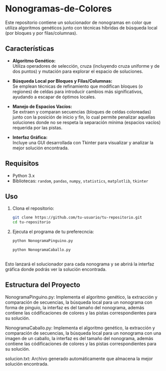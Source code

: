 # Nonogramas-de-Colores
Este repositorio contiene un solucionador de nonogramas en color que utiliza algoritmos genéticos junto con técnicas híbridas de búsqueda local (por bloques y por filas/columnas). 

## Características

- **Algoritmo Genético:**  
  Utiliza operadores de selección, cruza (incluyendo cruza uniforme y de dos puntos) y mutación para explorar el espacio de soluciones.

- **Búsqueda Local por Bloques y Filas/Columnas:**  
  Se emplean técnicas de refinamiento que modifican bloques (o regiones) de celdas para introducir cambios más significativos, ayudando a escapar de óptimos locales.

- **Manejo de Espacios Vacíos:**  
  Se extraen y comparan secuencias (bloques de celdas coloreadas) junto con la posición de inicio y fin, lo cual permite penalizar aquellas soluciones donde no se respeta la separación mínima (espacios vacíos) requerida por las pistas.

- **Interfaz Gráfica:**  
  Incluye una GUI desarrollada con Tkinter para visualizar y analizar la mejor solución encontrada.

## Requisitos

- Python 3.x
- Bibliotecas: `random`, `pandas`, `numpy`, `statistics`, `matplotlib`, `tkinter`

## Uso

1. Clona el repositorio:

   ```bash
   git clone https://github.com/tu-usuario/tu-repositorio.git
   cd tu-repositorio

2. Ejecuta el programa  de tu preferecncia:

   ```bash
   python NonogramaPinguino.py

   python NonogramaCaballo.py
           
Esto lanzará el solucionador para cada nonograma y se abrirá la interfaz gráfica donde podrás ver la solución encontrada.

## Estructura del Proyecto
NonogramaPinguino.py:
Implementa el algoritmo genético, la extracción y comparación de secuencias, la búsqueda local para un nonograma con forma de pinguio, la interfaz es del tamaño del nonograma, 
además contiene las códificaciones de colores y las pistas correspondientes para su solución.

NonogramaCaballo.py:
Implementa el algoritmo genético, la extracción y comparación de secuencias, la búsqueda local para un nonograma con una imagen de un caballo, la interfaz es del tamaño del nonograma, 
además contiene las códificaciones de colores y las pistas correspondientes para su solución.

solucion.txt:
Archivo generado automáticamente que almacena la mejor solución encontrada.
